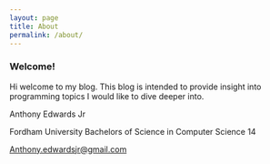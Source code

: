 ```yaml
---
layout: page
title: About
permalink: /about/
---
```


### Welcome!

Hi welcome to my blog. This blog is intended to provide insight into programming topics I would like to dive deeper into. 

Anthony Edwards Jr

Fordham University Bachelors of Science in Computer Science 14

Anthony.edwardsjr@gmail.com 
